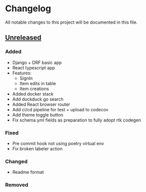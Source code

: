 # Changelog

All notable changes to this project will be documented in this file.

## [Unreleased]

### Added

- Django + DRF basic app
- React typescript app
- Features:
  - SignIn
  - Item edits in table
  - Item creations
- Added docker stack
- Add duckduck go search
- Added React browser router
- Add ci/cd pipeline for test + upload to codecov
- Add theme toggle button
- Fix schema.yml fields as preparation to fully adopt rtk codegen

### Fixed

- Pre commit hook not using poetry virtual env
- Fix broken labeler action

### Changed

- Readme format

### Removed

[unreleased]: https://github.com/HomeLabHQ/expiration-tracker
